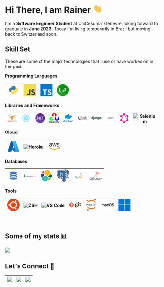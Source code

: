 <!-- Aqui em Rainer vou colocar um <a> com o link para um github.io -->
<h1>Hi There, I am Rainer <img  src="https://raw.githubusercontent.com/ABSphreak/ABSphreak/master/gifs/Hi.gif" width="30px"></h1>

I'm a **Software Engineer Student** at UniCesumar Genevre, loking forward to graduate in **June 2023**. Today I'm living temporarily in Brazil but moving back to Switzerland soon.

## Skill Set

These are some of the major technologies that I use or have worked on in the past:

**Programming Languages**

<img title="Python" alt="Python" width="40px" src="https://raw.githubusercontent.com/github/explore/master/topics/python/python.png" />|<img alt="JS" title="JavaScript" width="40px" src="https://raw.githubusercontent.com/github/explore/master/topics/javascript/javascript.png">|<img alt="TS" title="TypeScript" width="40px" src="https://raw.githubusercontent.com/github/explore/master/topics/typescript/typescript.png">|<img title="C#" alt="C#" width="40px" src="https://raw.githubusercontent.com/github/explore/master/topics/csharp/csharp.png">
|--|--|--|--|

**Libraries and Frameworks**

<img title="TensorFlow" alt="TensorFlow" width="40px" src="https://raw.githubusercontent.com/github/explore/master/topics/tensorflow/tensorflow.png">|<img title="ReactJS" alt="ReactJS" width="40px" src="https://raw.githubusercontent.com/github/explore/master/topics/react/react.png">|<img title=".NET" alt=".NET" width="40px" src="https://raw.githubusercontent.com/github/explore/master/topics/dotnet/dotnet.png">|<img title="OpenCV" alt="OpenCV" width="40px" src="https://raw.githubusercontent.com/github/explore/master/topics/opencv/opencv.png">|<img title="Docker" alt="Docker" width="40px" src="https://raw.githubusercontent.com/github/explore/master/topics/docker/docker.png">|<img title="Flask" alt="Flask" width="40px" src="https://raw.githubusercontent.com/github/explore/master/topics/flask/flask.png">|<img title="Django" alt="Django" width="40px" src="https://raw.githubusercontent.com/github/explore/master/topics/django/django.png">|<img title="jQuery" alt="jQuery" width="40px" src="https://raw.githubusercontent.com/github/explore/master/topics/jquery/jquery.png">|<img title="GrahpQL" alt="GraphQL" width="40px" src="https://raw.githubusercontent.com/github/explore/master/topics/graphql/graphql.png">|<img title="Selenium" alt="Selenium" width="40px" src="https://img.icons8.com/color/48/000000/selenium-test-automation.png">
|--|--|--|--|--|--|--|--|--|--|

**Cloud**

<img title="Azure" alt="Azure" width="40px" src="https://raw.githubusercontent.com/github/explore/master/topics/azure/azure.png">|<img title="Heroku" alt="Heroku" width="40px" src="https://img.icons8.com/color/48/000000/heroku.png">|<img title="AWS" alt="AWS" width="40px" src="https://raw.githubusercontent.com/github/explore/master/topics/aws/aws.png">
|--|--|--|

**Databases**

<img title="SQL" alt="SQL" width="40px" src="https://raw.githubusercontent.com/github/explore/master/topics/sql/sql.png">|<img title="MongoDB" alt="MongoDB" width="40px" src="https://raw.githubusercontent.com/github/explore/master/topics/mongodb/mongodb.png">|<img title="ElasticSearch" alt="ElasticSearch" width="40px" src="https://raw.githubusercontent.com/github/explore/master/topics/elasticsearch/elasticsearch.png">|<img title="PostgreSQL" alt="PostgreSQL" width="40px" src="https://raw.githubusercontent.com/github/explore/master/topics/postgresql/postgresql.png">|<img title="MySQL" alt="MySQL" width="40px" src="https://raw.githubusercontent.com/github/explore/master/topics/mysql/mysql.png">|<img title="SQL Server" alt="SQL Server" width="40px" src="https://raw.githubusercontent.com/github/explore/master/topics/sql-server/sql-server.png">
|--|--|--|--|--|--|

**Tools**

<img title="Ubuntu" alt="Ubuntu" width="40px" src="https://raw.githubusercontent.com/github/explore/master/topics/ubuntu/ubuntu.png">|<img title="ZSH" alt="ZSH" width="40px" src="https://s3.amazonaws.com/ohmyzsh/oh-my-zsh-logo.png">|<img title="VS Code" alt="VS Code" width="40px" src="https://img.icons8.com/fluent/48/000000/visual-studio-code-2019.png">|<img title="git" alt="git" width="40px" src="https://raw.githubusercontent.com/github/explore/master/topics/git/git.png">|<img title="Jupyter Notebook" alt="Jupyter" width="40px" src="https://raw.githubusercontent.com/github/explore/master/topics/jupyter-notebook/jupyter-notebook.png">|<img title="MacOSX" alt="MacOSX" width="40px" src="https://raw.githubusercontent.com/github/explore/master/topics/macos/macos.png">|<img title="Windows" alt="Windows" width="40px" src="https://raw.githubusercontent.com/github/explore/master/topics/windows/windows.png">
|--|--|--|--|--|--|--|
<br>

## Some of my stats :bar_chart:

<img src="https://github-readme-stats.vercel.app/api?username=rainer2465&show_icons=true&theme=radical&include_all_commits=true">

<br>

## Let's Connect :handshake:

<a href="https://www.linkedin.com/in/rainer-kaufmann-eng-soft/"><img src="https://cdn2.iconfinder.com/data/icons/social-media-2285/512/1_Linkedin_unofficial_colored_svg-128.png" width="40"></a>|<a href="mailto:rainerdaniel9@hotmail.com"><img src="https://image.flaticon.com/icons/svg/281/281769.svg" width="40"></a>|<a href="https://www.instagram.com/mcraineroficial"><img src="https://cdn2.iconfinder.com/data/icons/social-media-2285/512/1_Instagram_colored_svg_1-128.png" width="40"></a>
|--|--|--|
